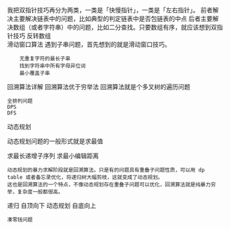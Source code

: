 我把双指针技巧再分为两类，一类是「快慢指针」，一类是「左右指针」。
前者解决主要解决链表中的问题，比如典型的判定链表中是否包链表的中点
后者主要解决数组（或者字符串）中的问题，比如二分查找。只要数组有序，就应该想到双指针技巧 反转数组  
滑动窗口算法   遇到子串问题，首先想到的就是滑动窗口技巧。  

        无重复字符的最长子串
        找到字符串中所有字母异位词
        最小覆盖子串

回溯算法详解  回溯算法优于穷举法  回溯算法就是个多叉树的遍历问题

    全排列问题
    DPS
    DFS

动态规划

动态规划问题的一般形式就是求最值

求最长递增子序列
求最小编辑距离
    
    动态规划的暴力求解阶段就是回溯算法。只是有的问题具有重叠子问题性质，可以用 dp table 或者备忘录优化，将递归树大幅剪枝，这就变成了动态规划。
    这也是回溯算法的一个特点，不像动态规划存在重叠子问题可以优化，回溯算法就是纯暴力穷举，复杂度一般都很高。
    
递归 自顶向下
动态规划 自底向上   

    凑零钱问题 
    
